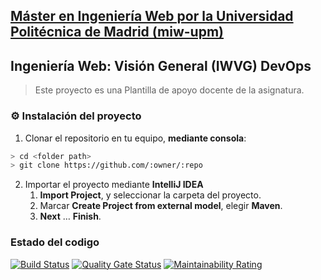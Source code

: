 ## [Máster en Ingeniería Web por la Universidad Politécnica de Madrid (miw-upm)](http://miw.etsisi.upm.es)
## Ingeniería Web: Visión General (IWVG) DevOps
> Este proyecto es una Plantilla de apoyo docente de la asignatura.

### :gear: Instalación del proyecto
1. Clonar el repositorio en tu equipo, **mediante consola**:
```sh
> cd <folder path>
> git clone https://github.com/:owner/:repo
```
2. Importar el proyecto mediante **IntelliJ IDEA**
   1. **Import Project**, y seleccionar la carpeta del proyecto.
   1. Marcar **Create Project from external model**, elegir **Maven**.
   1. **Next** … **Finish**.
   
### Estado del codigo
[![Build Status](https://travis-ci.com/alejandrorsanchez/main.svg?branch=master)](https://travis-ci.com/alejandrorsanchez/main)
[![Quality Gate Status](https://sonarcloud.io/api/project_badges/measure?project=es.upm.miw%3Aiwvg-devops-Alejandro-Rodriguez&metric=alert_status)](https://sonarcloud.io/dashboard?id=es.upm.miw%3Aiwvg-devops-Alejandro-Rodriguez)
[![Maintainability Rating](https://sonarcloud.io/api/project_badges/measure?project=es.upm.miw%3Aiwvg-devops-Alejandro-Rodriguez&metric=sqale_rating)](https://sonarcloud.io/dashboard?id=es.upm.miw%3Aiwvg-devops-Alejandro-Rodriguez)

